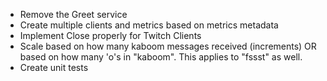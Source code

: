 - Remove the Greet service
- Create multiple clients and metrics based on metrics metadata
- Implement Close properly for Twitch Clients
- Scale based on how many kaboom messages received (increments) OR based on how many 'o's in "kaboom". This applies to "fssst" as well.
- Create unit tests

